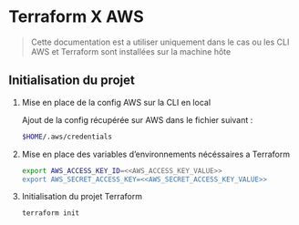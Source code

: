 # Terraform X AWS

> Cette documentation est a utiliser uniquement dans le cas ou les CLI AWS et Terraform sont installées sur la machine hôte
> 

## Initialisation du projet

1. Mise en place de la config AWS sur la CLI en local
    
    Ajout de la config récupérée sur AWS dans le fichier suivant :
    
    ```bash
    $HOME/.aws/credentials
    ```
    
2. Mise en place des variables d’environnements nécéssaires a Terraform 
    
    ```bash
    export AWS_ACCESS_KEY_ID=<<AWS_ACCESS_KEY_VALUE>>
    export AWS_SECRET_ACCESS_KEY=<<AWS_SECRET_ACCESS_KEY_VALUE>>
    ```
    
3. Initialisation du projet Terraform 
    
    ```bash
    terraform init
    ```